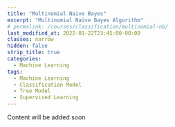 ```yaml
---
title: "Multinomial Naive Bayes"
excerpt: "Multinomial Naive Bayes Algorithm"
# permalink: /courses/classification/multinomial-nb/
last_modified_at: 2022-01-22T23:45:00-00:00
classes: narrow
hidden: false
strip_title: true
categories:
  - Machine Learning
tags: 
  - Machine Learning
  - Classification Model
  - Tree Model
  - Supervised Learning
---
```

Content will be added soon